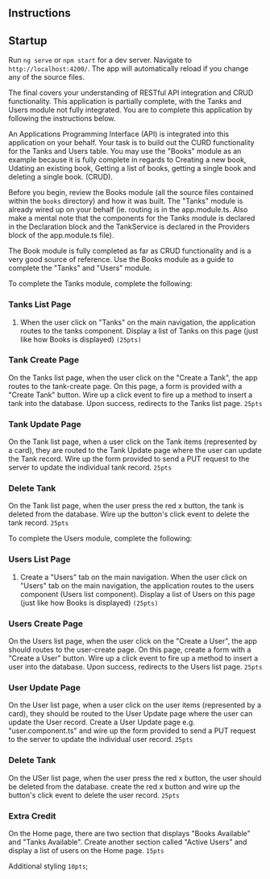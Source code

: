 ## Instructions

## Startup
Run `ng serve` or `npm start` for a dev server. Navigate to `http://localhost:4200/`. The app will automatically reload if you change any of the source files.


The final covers your understanding of RESTful API integration and CRUD functionality. 
This application is partially complete, with the Tanks and Users module not fully integrated. You are to complete this application by following the instructions below. 

An Applications Programming Interface (API) is integrated into this application on your behalf. Your task is to build out the CURD functionality for the Tanks and Users table. You may use the "Books" module as an example because it is fully complete in regards to Creating a new book, Udating an existing book, Getting a list of books, getting a single book and deleting a single book. (CRUD).

Before you begin, review the Books module (all the source files contained within the `books` directory) and how it was built. The "Tanks" module is already wired up on your behalf (ie. routing is in the app.module.ts. Also make a mental note that the components for the Tanks module is declared in the Declaration block and the TankService is declared in the Providers block of the app.module.ts file).

The Book module is fully completed as far as CRUD functionality and is a very good source of reference. Use the Books module as a guide to complete the "Tanks" and "Users" module. 

To complete the Tanks module, complete the following:

### Tanks List Page
1. When the user click on "Tanks" on the main navigation, the application routes to the tanks component. Display a list of Tanks on this page (just like how Books is displayed) `(25pts)`

### Tank Create Page
On the Tanks list page, when the user click on the "Create a Tank", the app routes to the tank-create page. On this page, a form is provided with a "Create Tank" button. Wire up a click event to fire up a method to insert a tank into the database. Upon success, redirects to the Tanks list page. `25pts`

### Tank Update Page
On the Tank list page, when a user click on the Tank items (represented by a card), they are routed to the Tank Update page where the user can update the Tank record. Wire up the form provided to send a PUT request to the server to update the individual tank record. `25pts`

### Delete Tank
On the Tank list page, when the user press the red x button, the tank is deleted from the database. Wire up the button's click event to delete the tank record. `25pts`

To complete the Users module, complete the following:

### Users List Page
1. Create a "Users" tab on the main navigation. When the user click on "Users" tab on the main navigation, the application routes to the users component (Users list component). Display a list of Users on this page (just like how Books is displayed) `(25pts)`

### Users Create Page
On the Users list page, when the user click on the "Create a User", the app should routes to the user-create page. On this page, create a form with a "Create a User" button. Wire up a click event to fire up a method to insert a user into the database. Upon success, redirects to the Users list page. `25pts`

### User Update Page
On the User list page, when a user click on the user items (represented by a card), they should be routed to the User Update page where the user can update the User record. Create a User Update page e.g. "user.component.ts" and wire up the form provided to send a PUT request to the server to update the individual user record. `25pts`

### Delete Tank
On the USer list page, when the user press the red x button, the user should be deleted from the database. create the red x button and wire up the button's click event to delete the user record. `25pts`

### Extra Credit
On the Home page, there are two section that displays "Books Available" and  "Tanks Available". Create another section called "Active Users" and display a list of users on the Home page. `15pts`

Additional styling `10pts`;


